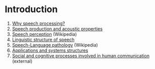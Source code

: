# Introduction

1.  [Why speech processing?](Introduction/Why_speech_processing.md) <!-- checked -->
2.  [Speech production and acoustic properties](Introduction/Speech_production_and_acoustic_properties.ipynb) <!--checked -->
3.  [Speech perception](https://en.wikipedia.org/wiki/Speech_perception) (Wikipedia)
4.  [Linguistic structure of speech](Introduction/Linguistic_structure_of_speech.md) <!-- checked -->
5.  [Speech-Language pathology](https://en.wikipedia.org/wiki/Speech-language_pathology) (Wikipedia)
6.  [Applications and systems structures](Introduction/Applications_and_systems_structures.md) <!-- checked -->
7.  [Social and cognitive processes involved in human communication](http://pressbooks-dev.oer.hawaii.edu/messageprocessing/) (external)